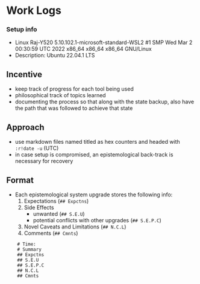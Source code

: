 # Work Logs

### Setup info

 - Linux Raj-Y520 5.10.102.1-microsoft-standard-WSL2 #1 SMP Wed Mar 2 00:30:59 UTC 2022 x86_64 x86_64 x86_64 GNU/Linux
 - Description:	Ubuntu 22.04.1 LTS

## Incentive

 - keep track of progress for each tool being used
 - philosophical track of topics learned
 - documenting the process so that along with the state backup, also have the path that was followed to achieve that state

## Approach

 - use markdown files named titled as hex counters and headed with `:r!date -u` (UTC)
 - in case setup is compromised, an epistemological back-track is necessary for recovery

## Format

 - Each epistemological system upgrade stores the following info:
	1. Expectations (`## Expctns`)
	2. Side Effects
		- unwanted (`## S.E.U`)
		- potential conflicts with other upgrades (`## S.E.P.C`)
	3. Novel Caveats and Limitations (`## N.C.L`)
	4. Comments (`## Cmnts`)

```
	# Time: 
	# Summary
	## Expctns
	## S.E.U
	## S.E.P.C
	## N.C.L
	## Cmnts
```
